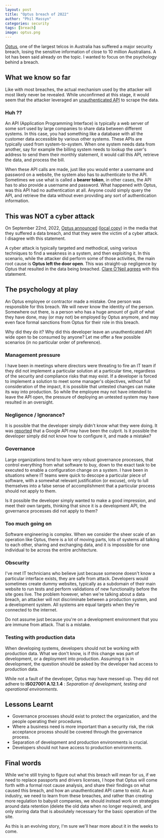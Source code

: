 ```yaml
---
layout: post
title: "Optus breach of 2022"
author: "Phil Massyn"
categories: security
tags: [breach]
image: optus.png
---
```


[Optus](https://www.optus.com.au), one of the largest telcos in Australia has suffered a major security breach, losing the sensitive information of close to 10 million Australians.  A lot has been said already on the topic.  I wanted to focus on the psychology behind a breach.

## What we know so far

Like with most breaches, the actual mechanism used by the attacker will most likely never be revealed.  While unconfirmed at this stage, it would seem that the attacker leveraged an [unauthenticated API](https://twitter.com/Jeremy_Kirk/status/1573652986437726208) to scrape the data.

### Huh ??

An API (Application Programming Interface) is typically a web server of some sort used by large companies to share data between different systems.  In this case, you had something like a database with all the customer data accessible by various other systems.  These APIs are typically used from system-to-system.  When one system needs data from another, say for example the billing system needs to lookup the user's address to send them their monthly statement, it would call this API, retrieve the data, and process the bill.

When these API calls are made, just like you would enter a username and password on a website, the system also has to authenticate to the API.  Sometimes we use what is called a __bearer token__, in other cases, the API has to also provide a username and password.  What happened with Optus, was this API had no authentication at all.  Anyone could simply query the API, and retrieve the data without even providing any sort of authentication information.

## This was NOT a cyber attack

On September 22nd, 2022, [Optus announced](https://www.optus.com.au/about/media-centre/media-releases/2022/09/optus-notifies-customers-of-cyberattack) ([local copy](2022-09-26-optus-notifies-customers-of-cyberattack.md)) in the media that they suffered a data breach, and that they were the victim of a cyber attack.  I disagree with this statement.

A cyber attack is typically targeted and methodical, using various techniques to find a weakness in a system, and then exploiting it.  In this scenario, while the attacker did perform some of those activities, the main root cause is **Optus left the door open**.  This was straight-up negligence by Optus that resulted in the data being breached.  [Clare O'Neil agrees](https://twitter.com/ClareONeilMP/status/1574361824102711296) with this statement.

## The psychology at play

An Optus employee or contractor made a mistake.  One person was responsible for this breach.  We will never know the identity of the person.  Somewhere out there, is a person who has a huge amount of guilt of what they have done, may (or may not) be employed by Optus anymore, and may even face formal sanctions from Optus for their role in this breach.

Why did they do it?  Why did this developer leave an unauthenticated API wide open to be consumed by anyone?  Let me offer a few possible scenarios (in no particular order of preference).

### Management pressure

I have been in meetings where directors were threating to fire an IT team if they did not implement a particular solution at a particular time, regardless of the security and compliance risks that may exist.  If a developer is forced to implement a solution to meet some manager's objectives, without full consideration of the impact, it is possible that untested changes can make its way into production.  So while the employee may not have intended to leave the API open, the pressure of deploying an untested system may have resulted in an oversight.

### Negligence / Ignorance?

It is possible that the developer simply didn't know what they were doing.  It was [reported](https://www.protocol.com/bulletins/optus-data-breach-api-security) that a Google API may have been the culprit.  Is it possible the developer simply did not know how to configure it, and made a mistake?

### Governance

Large organizations tend to have very robust governance processes, that control everything from what software to buy, down to the exact task to be executed to enable a configuration change on a system.  I have been in situations where IT teams were quick to descope a particular piece of software, with a somewhat relevant justification (or excuse), only to lull themselves into a false sense of accomplishment that a particular process should not apply to them.

Is it possible the developer simply wanted to make a good impression, and meet their own targets, thinking that since it is a development API, the governance processes did not apply to them?

### Too much going on

Software engineering is complex.  When we consider the sheer scale of an operation like Optus, there is a lot of moving parts, lots of systems all talking to each other, sharing and exchanging data, and it is impossible for one individual to be across the entire architecture.

### Obscurity

I've met IT technicians who believe just because someone doesn't know a particular interface exists, they are safe from attack.  Developers would sometimes create dummy websites, typically as a subdomain of their main website to run tests and perform validations of new functionality before the site goes live.  The problem however, when we're talking about a data breach, an attacker will not discriminate between a production system, and a development system.  All systems are equal targets when they're connected to the internet.

Do not assume just because you're on a development environment that you are immune from attack.  That is a mistake.

### Testing with production data

When developing systems, developers should not be working with production data.  What we don't know, is if this change was part of development, or a deployment into production.  Assuming it is in development, the question should be asked by the developer had access to production data.

While not a fault of the developer, Optus may have messed up.  They did not adhere to **ISO27001 A.12.1.4** : _Separation of development, testing and operational environments_.

## Lessons Learnt

* Governance processes should exist to protect the organization, and the people operating their procedures.
* Where a business need is more important than a security risk, the risk acceptance process should be covered through the governance process.
* Separation of development and production environments is crucial.
* Developers should not have access to production environments.

## Final words

While we're still trying to figure out what this breach will mean for us, if we need to replace passports and drivers licenses, I hope that Optus will come forth with a formal root cause analysis, and share their findings on what caused this breach, and how an unauthenticated API came to exist.  As an industry, we need to learn from these breaches, and rather than creating more regulation to babysit companies, we should instead work on strategies around data retention (delete the old data when no longer required), and only storing data that is absolutely necessary for the basic operation of the site.

As this is an evolving story, I'm sure we'll hear more about it in the weeks to come.

